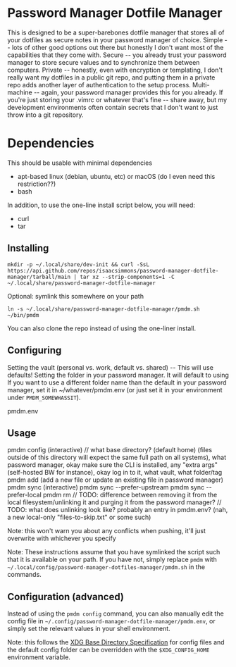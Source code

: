 # Password Manager Dotfile Manager

This is designed to be a super-barebones dotfile manager that stores all of your dotfiles as secure notes in your password manager of choice.
Simple -- lots of other good options out there but honestly I don't want most of the capabilities that they come with.
Secure -- you already trust your password manager to store secure values and to synchronize them between computers.
Private -- honestly, even with encryption or templating, I don't really want my dotfiles in a public git repo, and putting them in a private repo adds another layer of authentication to the setup process.
Multi-machine -- again, your password manager provides this for you already.
If you're just storing your .vimrc or whatever that's fine -- share away, but my development environments often contain secrets that I don't want to just throw into a git repository.

# Dependencies

This should be usable with minimal dependencies

* apt-based linux (debian, ubuntu, etc) or macOS (do I even need this restriction??)
* bash

In addition, to use the one-line install script below, you will need:

* curl
* tar

## Installing

    mkdir -p ~/.local/share/dev-init && curl -SsL https://api.github.com/repos/isaacsimmons/password-manager-dotfile-manager/tarball/main | tar xz --strip-components=1 -C ~/.local/share/password-manager-dotfile-manager

Optional: symlink this somewhere on your path

    ln -s ~/.local/share/password-manager-dotfile-manager/pmdm.sh ~/bin/pmdm

You can also clone the repo instead of using the one-liner install.

## Configuring

Setting the vault (personal vs. work, default vs. shared) -- This will use defaults!
Setting the folder in your password manager.
It will default to using 
If you want to use a different folder name than the default in your password manager, set it in ~/whatever/pmdm.env (or just set it in your environment under `PMDM_SOMEWHASSIT`).

pmdm.env

## Usage

pmdm config (interactive)
  // what base directory? (default home) (files outside of this directory will expect the same full path on all systems), what password manager, okay make sure the CLI is installed, any "extra args" (self-hosted BW for instance), okay log in to it, what vault, what folder/tag
pmdm add <path> (add a new file or update an existing file in password manager)
pmdm sync (interactive)
pmdm sync --prefer-upstream
pmdm sync --prefer-local
pmdm rm <path>
// TODO: difference between removing it from the local filesystem/unlinking it and purging it from the password manager?
// TODO: what does unlinking look like? probably an entry in pmdm.env? (nah, a new local-only "files-to-skip.txt" or some such)

Note: this won't warn you about any conflicts when pushing, it'll just overwrite with whichever you specify

Note: These instructions assume that you have symlinked the script such that it is available on your path.
If you have not, simply replace `pmdm` with `~/.local/config/password-manager-dotfiles-manager/pmdm.sh` in the commands.

## Configuration (advanced)

Instead of using the `pmdm config` command, you can also manually edit the config file in `~/.config/password-manager-dotfile-manager/pmdm.env`, or simply set the relevant values in your shell environment.

Note: this follows the [XDG Base Directory Specification](https://specifications.freedesktop.org/basedir-spec/basedir-spec-latest.html) for config files and the default config folder can be overridden with the `$XDG_CONFIG_HOME` environment variable.
